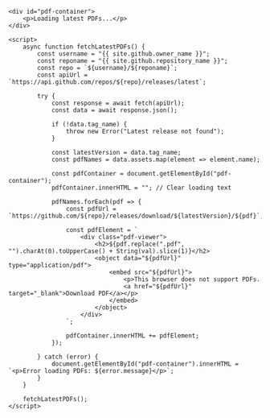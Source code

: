 <html lang="en">
<head>
    <meta charset="UTF-8">
    <meta name="viewport" content="width=device-width, initial-scale=1.0">
    <title>Latest Thesis PDFs</title>
<style>
    #pdf-container {
        display: block;
        text-align: center;
    }
    .pdf-viewer {
        width: 100%;
        max-width: 1000px;
    }
    object {
        width: 100%;
        height: 600px;
        border: 1px solid #ccc;
    }
</style>

</head>
<body>

    <div id="pdf-container">
        <p>Loading latest PDFs...</p>
    </div>

    <script>
        async function fetchLatestPDFs() {
            const username = "{{ site.github.owner_name }}";
            const reponame = "{{ site.github.repository_name }}";
            const repo = `${username}/${reponame}`;
            const apiUrl = `https://api.github.com/repos/${repo}/releases/latest`;

            try {
                const response = await fetch(apiUrl);
                const data = await response.json();

                if (!data.tag_name) {
                    throw new Error("Latest release not found");
                }

                const latestVersion = data.tag_name;
                const pdfNames = data.assets.map(element => element.name);

                const pdfContainer = document.getElementById("pdf-container");
                pdfContainer.innerHTML = ""; // Clear loading text

                pdfNames.forEach(pdf => {
                    const pdfUrl = `https://github.com/${repo}/releases/download/${latestVersion}/${pdf}`;

                    const pdfElement = `
                        <div class="pdf-viewer">
                            <h2>${pdf.replace(".pdf", "").charAt(0).toUpperCase() + String(val).slice(1)}</h2>
                            <object data="${pdfUrl}" type="application/pdf">
                                <embed src="${pdfUrl}">
                                    <p>This browser does not support PDFs.
                                    <a href="${pdfUrl}" target="_blank">Download PDF</a></p>
                                </embed>
                            </object>
                        </div>
                    `;

                    pdfContainer.innerHTML += pdfElement;
                });

            } catch (error) {
                document.getElementById("pdf-container").innerHTML = `<p>Error loading PDFs: ${error.message}</p>`;
            }
        }

        fetchLatestPDFs();
    </script>

</body>
</html>
